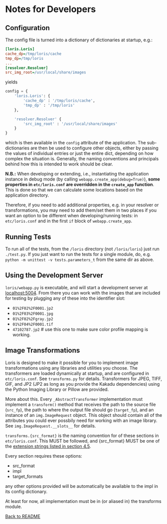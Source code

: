 Notes for Developers
====================

Configuration
-------------

The config file is turned into a dictionary of dictionaries at startup, e.g.:

```ini
[loris.Loris]
cache_dp=/tmp/loris/cache
tmp_dp=/tmp/loris
...
[resolver.Resolver]
src_img_root=/usr/local/share/images
```

yields

```python
config = {
	'loris.Loris': {
		'cache_dp' : '/tmp/loris/cache',
		'tmp_dp' : '/tmp/loris'
	},

	'resolver.Resolver' {
		'src_img_root' : '/usr/local/share/images'
	}
}
```

which is then available in the `config` attribute of the application. The sub-dictionaries are then be used to configure other objects, either by passing the values of individual entries or just the entire dict, depending on how complex the situation is. Generally, the naming conventions and principals behind how this is intended to work should be clear.

__N.B.:__ When developing or extending, i.e., instantiating the application instance in debug mode (by calling `webapp.create_app(debug=True)`), __some properties in `etc/loris.conf` are overridden in the `create_app` function__. This is done so that we can calculate some locations based on the application directory.

Therefore, if you need to add additional properties, e.g. in your resolver or transformations, you may need to add them/set them in two places if you want an option to be different when developing/running tests: in `etc/loris.conf` and in the first `if` block of `webapp.create_app`.

Running Tests
-------------
To run all of the tests, from the `/loris` directory (not `/loris/loris`) just run `./test.py`. If you just want to run the tests for a single module, do, e.g. `python -m unittest -v tests.parameters_t` from the same dir as above.

Using the Development Server
----------------------------
`loris/webapp.py` is executable, and will start a development server at [localhost:5004](http://localhost:5004). From there you can work with the images that are included for testing by plugging any of these into the identifier slot:

 * `01%2F02%2F0001.jp2`
 * `01%2F03%2F0001.jpg`
 * `01%2F02%2Fgray.jp2`
 * `01%2F04%2F0001.tif`
 * `47102787.jp2` # use this one to make sure color profile mapping is working.

Image Transformations
---------------------
Loris is designed to make it possible for you to implement image transformations using any libraries and utilities you choose. The transformers are loaded dynamically at startup, and are configured in `etc/loris.conf`. See `transforms.py` for details. Transformers for JPEG, TIFF, GIF, and JP2 (JP2 as long as you provide the Kakadu dependencies) using the Python Imaging Library or Pillow are provided. 

More about this. Every `_AbstractTransformer` implementation must implement a `transform()` method that receives the path to the source file (`src_fp`), the path to where the output file should go (`target_fp`), and an instance of an `img.ImageRequest` object. This object should contain all of the attributes you could ever possbily need for working with an image library. See `img.ImageRequest.__slots__` for details.

`transforms.{src_format}` is the naming convention for of these sections in `etc/loris.conf`. This MUST be followed, and {src_format} MUST be one of the [extension strings listed in section 4.5](http://www-sul.stanford.edu/iiif/image-api/1.1/#format).

Every section requires these options:

 * src_format
 * impl
 * target_formats

any other options provided will be automatically be available to the impl in its config dictionary.

At least for now, all implementation must be in (or aliased in) the transforms module. 

[Back to README](../README.md)

